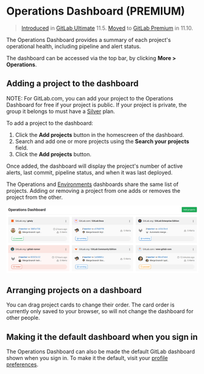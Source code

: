 # Operations Dashboard **(PREMIUM)**

> [Introduced](https://gitlab.com/gitlab-org/gitlab/-/issues/5781) in [GitLab Ultimate](https://about.gitlab.com/pricing/) 11.5. [Moved](https://gitlab.com/gitlab-org/gitlab/-/issues/9218) to [GitLab Premium](https://about.gitlab.com/pricing/) in 11.10.

The Operations Dashboard provides a summary of each project's operational health,
including pipeline and alert status.

The dashboard can be accessed via the top bar, by clicking **More > Operations**.

## Adding a project to the dashboard

NOTE:
For GitLab.com, you can add your project to the Operations Dashboard for free if
your project is public. If your project is private, the group it belongs to must
have a [Silver](https://about.gitlab.com/pricing/) plan.

To add a project to the dashboard:

1. Click the **Add projects** button in the homescreen of the dashboard.
1. Search and add one or more projects using the **Search your projects** field.
1. Click the **Add projects** button.

Once added, the dashboard will display the project's number of active alerts,
last commit, pipeline status, and when it was last deployed.

The Operations and [Environments](../../ci/environments/environments_dashboard.md) dashboards share the same list of projects. Adding or removing a project from one adds or removes the project from the other.

![Operations Dashboard with projects](img/index_operations_dashboard_with_projects.png)

## Arranging projects on a dashboard

You can drag project cards to change their order. The card order is currently only saved to your browser, so will not change the dashboard for other people.

## Making it the default dashboard when you sign in

The Operations Dashboard can also be made the default GitLab dashboard shown when
you sign in. To make it the default, visit your [profile preferences](../profile/preferences.md).
